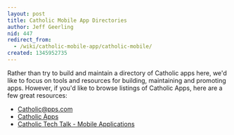 ```yaml
---
layout: post
title: Catholic Mobile App Directories
author: Jeff Geerling
nid: 447
redirect_from:
  - /wiki/catholic-mobile-app/catholic-mobile/
created: 1345952735
---
```

Rather than try to build and maintain a directory of Catholic apps here, we'd like to focus on tools and resources for building, maintaining and promoting apps. However, if you'd like to browse listings of Catholic Apps, here are a few great resources:

<ul>
	<li><a href="http://catholicapps.com/">Catholic@pps.com</a></li>
	<li><a href="http://catholicapps.wordpress.com/">Catholic Apps</a></li>
	<li><a href="http://catholictechtalk.com/mobile-apps/">Catholic Tech Talk - Mobile Applications</a></li>
</ul>
